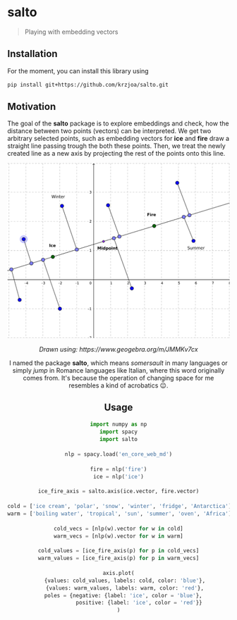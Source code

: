 # salto

> Playing with embedding vectors


## Installation

For the moment, you can install this library using
```bash
pip install git+https://github.com/krzjoa/salto.git
```

## Motivation

The goal of the **salto** package is to explore embeddings and check, 
how the distance between two points (vectors) can be interpreted.
We get two arbitrary selected points, such as embedding vectors for **ice** and **fire**
draw a straight line passing trough the both these points. Then, we treat the 
newly created line as a new axis by projecting the rest of the points onto this line.

 

<img src = "examples/plot_3.png"></a>
<center> <i>Drawn using: <a>https://www.geogebra.org/m/JMMKv7cx<a></i>
 
I named the package **salto**, which means *somersault* in many languages or simply *jump* in Romance languages like Italian, where this word originally comes from.
It's because the operation of changing space for me resembles a kind of acrobatics 😉.

## Usage

```python
import numpy as np
import spacy
import salto

nlp = spacy.load('en_core_web_md')

fire = nlp('fire')
ice = nlp('ice')

ice_fire_axis = salto.axis(ice.vector, fire.vector)

cold = ['ice cream', 'polar', 'snow', 'winter', 'fridge', 'Antarctica']
warm = ['boiling water', 'tropical', 'sun', 'summer', 'oven', 'Africa']

cold_vecs = [nlp(w).vector for w in cold]
warm_vecs = [nlp(w).vector for w in warm]

cold_values = [ice_fire_axis(p) for p in cold_vecs]
warm_values = [ice_fire_axis(p) for p in warm_vecs]

axis.plot(
    {values: cold_values, labels: cold, color: 'blue'},
    {values: warm_values, labels: warm, color: 'red'},
    poles = {negative: {label: 'ice', color = 'blue'}, 
             positive: {label: 'ice', color = 'red'}}
)
```

